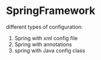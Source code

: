 SpringFramework
===============

different types of configuration:

1. Spring with xml config file
2. Spring with annotations
3. spring with Java config class
